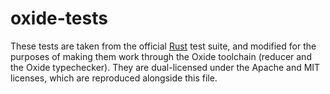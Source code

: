 # oxide-tests

These tests are taken from the official [Rust][rust] test suite, and modified for the purposes of
making them work through the Oxide toolchain (reducer and the Oxide typechecker). They are
dual-licensed under the Apache and MIT licenses, which are reproduced alongside this file.

[rust]: https://github.com/rust-lang/rust
